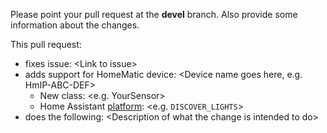 Please point your pull request at the __devel__ branch. Also provide some information about the changes.

This pull request:
- fixes issue: \<Link to issue>
- adds support for HomeMatic device: \<Device name goes here, e.g. HmIP-ABC-DEF>
  - New class: \<e.g. YourSensor>
  - Home Assistant [platform](https://github.com/home-assistant/home-assistant/blob/0da3e737651a150c17016f43b5f9144deff7ddd7/homeassistant/components/homematic/__init__.py#L65): \<e.g. `DISCOVER_LIGHTS`>
- does the following: \<Description of what the change is intended to do>
